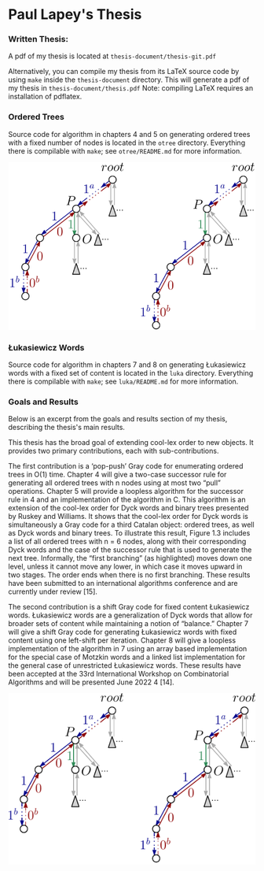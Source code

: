 
# Paul Lapey's Thesis

### Written Thesis: 

A pdf of my thesis is located at `thesis-document/thesis-git.pdf`

Alternatively, you can compile my thesis from its LaTeX source code by using `make` inside the `thesis-document` directory.  This will generate a pdf of my thesis in `thesis-document/thesis.pdf` Note: compiling LaTeX requires an installation of pdflatex.

### Ordered Trees

Source code for algorithm in chapters 4 and 5 on generating ordered trees with a fixed number of nodes is located in the `otree` directory.  Everything there is compilable with `make`; see `otree/README.md` for more information.


![ordered trees](./treepulldown.svg)


### Łukasiewicz Words

Source code for algorithm in chapters 7 and 8 on generating Łukasiewicz words with a fixed set of content is located in the `luka` directory.  Everything there is compilable with `make`; see `luka/README.md` for more information.

### Goals and Results

Below is an excerpt from the goals and results section of my thesis, describing the thesis's main results.

This thesis has the broad goal of extending cool-lex order to new objects. It provides two primary
contributions, each with sub-contributions.

The first contribution is a ‘pop-push’ Gray code for enumerating ordered trees in O(1) time. Chapter 4 will give a two-case successor rule for generating all ordered trees with n nodes using at most
two “pull” operations. Chapter 5 will provide a loopless algorithm for the successor rule in 4 and an
implementation of the algorithm in C. This algorithm is an extension of the cool-lex order for Dyck
words and binary trees presented by Ruskey and Williams. It shows that the cool-lex order for Dyck
words is simultaneously a Gray code for a third Catalan object: ordered trees, as well as Dyck words
and binary trees. To illustrate this result, Figure 1.3 includes a list of all ordered trees with n = 6
nodes, along with their corresponding Dyck words and the case of the successor rule that is used to
generate the next tree. Informally, the “first branching” (as highlighted) moves down one level, unless
it cannot move any lower, in which case it moves upward in two stages. The order ends when there is
no first branching. These results have been submitted to an international algorithms conference and
are currently under review [15].

The second contribution is a shift Gray code for fixed content Łukasiewicz words. Łukasiewicz words are a generalization of Dyck words that allow for broader sets of content while maintaining a notion of “balance.”
Chapter 7 will give a shift Gray code for generating Łukasiewicz words with fixed content using one
left-shift per iteration. Chapter 8 will give a loopless implementation of the algorithm in 7 using an
array based implementation for the special case of Motzkin words and a linked list implementation
for the general case of unrestricted Łukasiewicz words. These results have been accepted at the 33rd
International Workshop on Combinatorial Algorithms and will be presented June 2022 4
[14].

<html>
<head>
<!-- <style> -->
<!-- img { -->
<!--   background-color: #FFFFFF; -->
<!-- } -->
<!-- </style> -->
</head>
<body>
<p align="left" style="background-color: #FFFFFF"><img src="treepulldown.png" style="background-color: #F00FFF"/></p>
</body>
</html>
